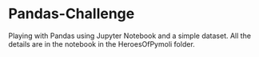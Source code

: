 # Pandas-Challenge
Playing with Pandas using Jupyter Notebook and a simple dataset. All the details are in the notebook in the HeroesOfPymoli folder.
